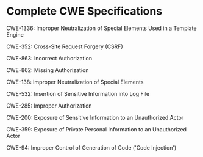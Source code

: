 

# Complete CWE Specifications

CWE-1336: Improper Neutralization of Special Elements Used in a Template Engine

CWE-352: Cross-Site Request Forgery (CSRF)

CWE-863: Incorrect Authorization

CWE-862: Missing Authorization

CWE-138: Improper Neutralization of Special Elements

CWE-532: Insertion of Sensitive Information into Log File

CWE-285: Improper Authorization

CWE-200: Exposure of Sensitive Information to an Unauthorized Actor

CWE-359: Exposure of Private Personal Information to an Unauthorized Actor

CWE-94: Improper Control of Generation of Code ('Code Injection')